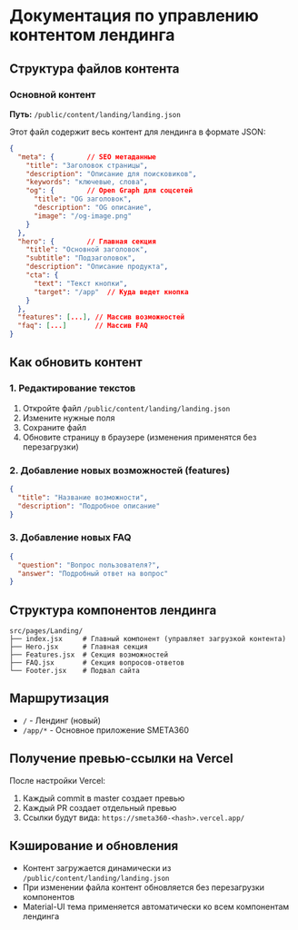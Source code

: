 # Документация по управлению контентом лендинга

## Структура файлов контента

### Основной контент
**Путь:** `/public/content/landing/landing.json`

Этот файл содержит весь контент для лендинга в формате JSON:

```json
{
  "meta": {        // SEO метаданные
    "title": "Заголовок страницы",
    "description": "Описание для поисковиков", 
    "keywords": "ключевые, слова",
    "og": {        // Open Graph для соцсетей
      "title": "OG заголовок",
      "description": "OG описание",
      "image": "/og-image.png"
    }
  },
  "hero": {        // Главная секция
    "title": "Основной заголовок",
    "subtitle": "Подзаголовок", 
    "description": "Описание продукта",
    "cta": {
      "text": "Текст кнопки",
      "target": "/app"  // Куда ведет кнопка
    }
  },
  "features": [...], // Массив возможностей
  "faq": [...]       // Массив FAQ
}
```

## Как обновить контент

### 1. Редактирование текстов
1. Откройте файл `/public/content/landing/landing.json`
2. Измените нужные поля
3. Сохраните файл
4. Обновите страницу в браузере (изменения применятся без перезагрузки)

### 2. Добавление новых возможностей (features)
```json
{
  "title": "Название возможности",
  "description": "Подробное описание"
}
```

### 3. Добавление новых FAQ
```json
{
  "question": "Вопрос пользователя?",
  "answer": "Подробный ответ на вопрос"
}
```

## Структура компонентов лендинга

```
src/pages/Landing/
├── index.jsx     # Главный компонент (управляет загрузкой контента)
├── Hero.jsx      # Главная секция
├── Features.jsx  # Секция возможностей
├── FAQ.jsx       # Секция вопросов-ответов
└── Footer.jsx    # Подвал сайта
```

## Маршрутизация

- `/` - Лендинг (новый)
- `/app/*` - Основное приложение SMETA360

## Получение превью-ссылки на Vercel

После настройки Vercel:
1. Каждый commit в master создает превью
2. Каждый PR создает отдельный превью
3. Ссылки будут вида: `https://smeta360-<hash>.vercel.app/`

## Кэширование и обновления

- Контент загружается динамически из `/public/content/landing/landing.json`
- При изменении файла контент обновляется без перезагрузки компонентов
- Material-UI тема применяется автоматически ко всем компонентам лендинга